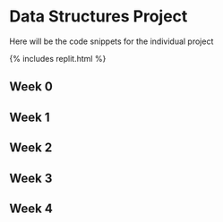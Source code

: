 # Data Structures Project
Here will be the code snippets for the individual project

{% includes replit.html %}

## Week 0


## Week 1


## Week 2


## Week 3


## Week 4

